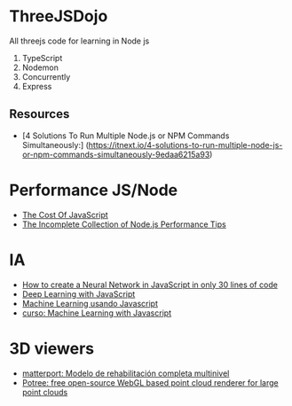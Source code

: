 # ThreeJSDojo
All threejs code for learning in Node js

1. TypeScript
1. Nodemon
1. Concurrently
1. Express

## Resources

* [4 Solutions To Run Multiple Node.js or NPM Commands Simultaneously:] (https://itnext.io/4-solutions-to-run-multiple-node-js-or-npm-commands-simultaneously-9edaa6215a93)

# Performance JS/Node

* [The Cost Of JavaScript](https://medium.com/dev-channel/the-cost-of-javascript-84009f51e99e)
* [The Incomplete Collection of Node.js Performance Tips](https://medium.com/node-and-beyond/the-incomplete-collection-of-node-js-performance-tips-94cc712661bd)

# IA

* [How to create a Neural Network in JavaScript in only 30 lines of code](https://www.freecodecamp.org/news/how-to-create-a-neural-network-in-javascript-in-only-30-lines-of-code-343dafc50d49/)
* [Deep Learning with JavaScript](https://heartbeat.fritz.ai/deep-learning-with-javascript-part-1-c9a83fe0f063)
* [Machine Learning usando Javascript](https://medium.com/@carlosrojas_o/machine-learning-usando-javascript-c1af363b1753)
* [curso: Machine Learning with Javascript](https://www.udemy.com/course/machine-learning-with-javascript/?utm_source=adwords&utm_medium=udemyads&utm_campaign=DataScience_v.PROF_la.EN_cc.ROW_ti.5336&utm_content=deal4584&utm_term=_._ag_85469003754_._ad_437497334826_._kw__._de_c_._dm__._pl__._ti_dsa-774930027489_._li_1003332_._pd__._&matchtype=b&gclid=CjwKCAjwq_D7BRADEiwAVMDdHkQM0YQom0l_XS1-DxbvtKED_9Mofa5vA3FOLjrek14l19VTiCvojxoCG94QAvD_BwE)

# 3D viewers 
* [matterport: Modelo de rehabilitación completa multinivel](https://my.matterport.com/show/?m=JDaba3GGAW6&_ga=2.268081870.1713865128.1602158242-678828897.1601985556)
* [Potree: free open-source WebGL based point cloud renderer for large point clouds](http://potree.org/potree/examples/viewer.html)


